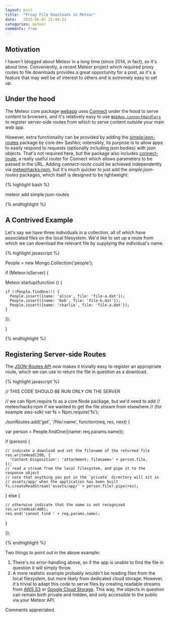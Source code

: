 ```yaml
---
layout: post
title:  "Proxy File Downloads in Meteor"
date:   2015-06-07 21:44:31
categories: meteor
comments: true
---
```


## Motivation

I haven't blogged about Meteor in a long time (since 2014, in fact), so it's about time.
Conveniently, a recent Meteor project which required proxy routes to file downloads provides a great opportunity for a post, as it's a feature that may well be of interest to others and is extremely easy to set up.

## Under the hood

The Meteor core package [webapp](https://github.com/meteor/meteor/tree/devel/packages/webapp) uses [Connect](https://www.npmjs.com/package/connect) under the hood to serve content to browsers, and it's relatively easy to use [`WebApp.connectHandlers`](https://docs.meteor.com/#/full/webapp) to register server-side routes from which to serve content outside your main web app.

However, extra functionality can be provided by adding the [simple:json-routes](https://github.com/stubailo/meteor-rest/tree/master/packages/json-routes) package by core dev Sashko; ostensibly, its purpose is to allow apps to easily respond to requests (optionally including json bodies) with json objects.  That's not required here, but the package also includes [connect-route](https://github.com/baryshev/connect-route), a really useful router for Connect which allows parameters to be passed in the URL.  Adding *connect-route* could be achieved independently via [meteorhacks:npm](https://github.com/meteorhacks/npm), but it's much quicker to just add the *simple:json-routes* packages, which itself is designed to be lightweight:

{% highlight bash %}

meteor add simple:json-routes

{% endhighlight %}

## A Contrived Example

Let's say we have three individuals in a collection, all of which have associated files on the local filesystem.  We'd like to set up a route from which we can download the relevant file by supplying the individual's name.

{% highlight javascript %}

People = new Mongo.Collection('people');

if (Meteor.isServer) {

  Meteor.startup(function () {

    if (!People.findOne()) {
      People.insert({name: 'alice', file: 'file-a.dat'});
      People.insert({name: 'bob', file: 'file-b.dat'});
      People.insert({name: 'charlie', file: 'file-a.dat'});
    }

  });

}

{% endhighlight %}

## Registering Server-side Routes

The [JSON-Routes API](https://github.com/stubailo/meteor-rest/tree/master/packages/json-routes) now makes it trivially easy to register an appropriate route, which we can use to return the file in question as a download.

{% highlight javascript %}

// THIS CODE SHOULD BE RUN ONLY ON THE SERVER

// we can Npm.require fs as a core Node package, but we'd need to add
// meteorhacks:npm if we wanted to get the file stream from elsewhere
// (for example aws-sdk)
var fs = Npm.require('fs');

JsonRoutes.add('get', '/file/:name', function(req, res, next) {

  var person = People.findOne({name: req.params.name});

  if (person) {

    // indicate a download and set the filename of the returned file
    res.writeHead(200, {
      'Content-Disposition': 'attachment; filename=' + person.file,
    });
    // read a stream from the local filesystem, and pipe it to the response object
    // note that anything you put in the `private` directory will sit in
    // assets/app/ when the application has been built
    fs.createReadStream('assets/app/' + person.file).pipe(res);

  } else {

    // otherwise indicate that the name is not recognised
    res.writeHead(400);
    res.end('cannot find ' + req.params.name);

  }

});

{% endhighlight %}

Two things to point out in the above example:

1. There's no error-handling above, so if the app is unable to find the file in question it will simply throw.
2. A more realistic example probably wouldn't be reading files from the local filesystem, but more likely from dedicated cloud storage.  However, it's trivial to adapt this code to serve files by creating readable streams from [AWS S3](http://docs.aws.amazon.com/AWSJavaScriptSDK/latest/AWS/Request.html#createReadStream-property) or [Google Cloud Storage](https://googlecloudplatform.github.io/gcloud-node/#/docs/v0.14.0/storage/file?method=createReadStream).  This way, the objects in question can remain both private and hidden, and only accessible to the public via your Meteor API.

Comments appreciated.
